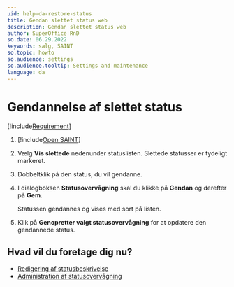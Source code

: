 ```yaml
---
uid: help-da-restore-status
title: Gendan slettet status web
description: Gendan slettet status web
author: SuperOffice RnD
so.date: 06.29.2022
keywords: salg, SAINT
so.topic: howto
so.audience: settings
so.audience.tooltip: Settings and maintenance
language: da
---
```


# Gendannelse af slettet status

[!include[Requirement](../includes/note-saint-req.md)]

1. [!include[Open SAINT](includes/open-saint-select-tab.md)]

1. Vælg **Vis slettede** nedenunder statuslisten. Slettede statusser er tydeligt markeret.

1. Dobbeltklik på den status, du vil gendanne.

1. I dialogboksen **Statusovervågning** skal du klikke på **Gendan** og derefter på **Gem**.

    Statussen gendannes og vises med sort på listen.

1. Klik på **Genopretter valgt statusovervågning** for at opdatere den gendannede status.

## Hvad vil du foretage dig nu?

* [Redigering af statusbeskrivelse][1]
* [Administration af statusovervågning][2]

<!-- Referenced links -->
[1]: edit-status.md
[2]: manage-status-monitors.md

<!-- Referenced images -->
